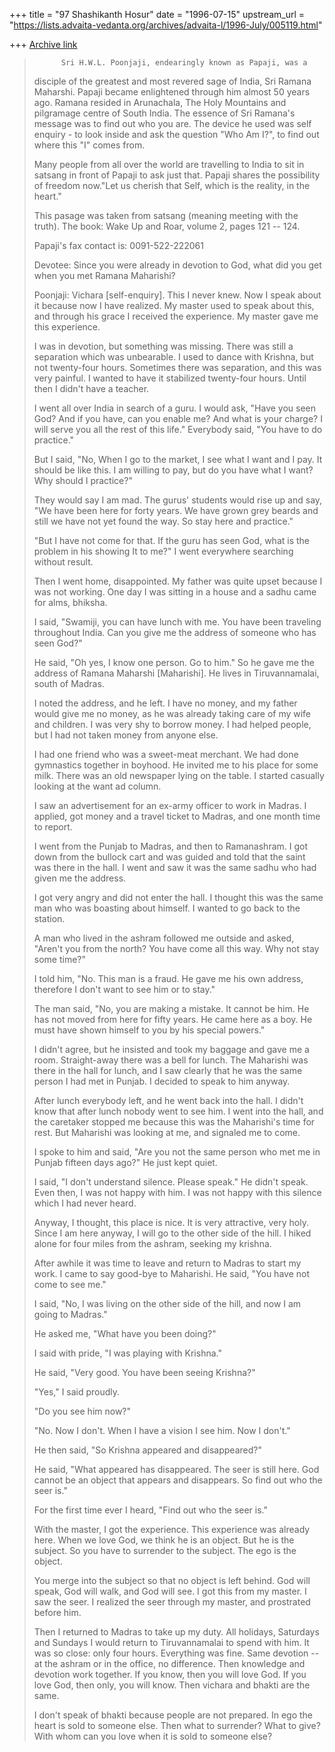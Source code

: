 +++
title = "97 Shashikanth Hosur"
date = "1996-07-15"
upstream_url = "https://lists.advaita-vedanta.org/archives/advaita-l/1996-July/005119.html"

+++
[Archive link](https://lists.advaita-vedanta.org/archives/advaita-l/1996-July/005119.html)

>
>           Sri H.W.L. Poonjaji, endearingly known as Papaji, was a
>    disciple of the greatest and most revered sage of India, Sri Ramana
>    Maharshi. Papaji became enlightened through him almost 50 years ago.
>    Ramana resided in Arunachala, The Holy Mountains and pilgramage centre
>    of South India. The essence of Sri Ramana's message was to find out
>    who you are. The device he used was self enquiry - to look inside and
>    ask the question "Who Am I?", to find out where this "I" comes from.
>
>    Many people from all over the world are travelling to India to sit in
>    satsang in front of Papaji to ask just that. Papaji shares the
>    possibility of freedom now."Let us cherish that Self, which is the
>    reality, in the heart."
>
>    This pasage was taken from satsang (meaning meeting with the truth).
>    The book: Wake Up and Roar, volume 2, pages 121 -- 124.
>
>    Papaji's fax contact is: 0091-522-222061
>
>
> Devotee: Since you were already in devotion to God, what did you get when
> you met Ramana Maharishi?
>
> Poonjaji: Vichara [self-enquiry].  This I never knew.  Now I speak about it
> because now I have realized.  My master used to speak about this, and
> through his grace I received the experience.   My master gave me this
> experience.
>
> I was in devotion, but something was missing.  There was still a separation
> which was unbearable.  I used to dance with Krishna, but not twenty-four
> hours.  Sometimes there was separation, and this was very painful.  I
> wanted to have it stabilized twenty-four hours.  Until then I didn't have a
> teacher.
>
> I went all over India in search of a guru.  I would ask, "Have you seen
> God?  And if you have, can you enable me?  And what is your charge?  I will
> serve you all the rest of this life."  Everybody said, "You have to do
> practice."
>
> But I said, "No, When I go to the market, I see what I want and I pay.  It
> should be like this.  I am willing to pay, but do you have what I want?
> Why should I practice?"
>
> They would say I am mad.  The gurus' students would rise up and say, "We
> have been here for forty years.  We have grown grey beards and still we
> have not yet found the way.  So stay here and practice."
>
> "But I have not come for that.  If the guru has seen God, what is the
> problem in his showing It to me?"  I went everywhere searching without
> result.
>
> Then I went home, disappointed.  My father was quite upset because I was
> not working.  One day I was sitting in a house and a sadhu came for alms,
> bhiksha.
>
> I said, "Swamiji, you can have lunch with me.  You have been traveling
> throughout India.  Can you give me the address of someone who has seen
> God?"
>
> He said, "Oh yes, I know one person.  Go to him."  So he gave me the
> address of Ramana Maharshi [Maharishi].  He lives in Tiruvannamalai, south
> of Madras.
>
> I noted the address, and he left.  I have no money, and my father would
> give me no money, as he was already taking care of my wife and children.  I
> was very shy to borrow money.  I had helped people, but I had not taken
> money from anyone else.
>
> I had one friend who was a sweet-meat merchant. We had done gymnastics
> together in boyhood.  He invited me to his place for some milk.  There was
> an old newspaper lying on the table.  I started casually looking at the
> want ad column.
>
> I saw an advertisement for an ex-army officer to work in Madras.  I
> applied, got money and a travel ticket to Madras, and one month time to
> report.
>
> I went from the Punjab to Madras, and then to Ramanashram. I got down from
> the bullock cart and was guided and told that the saint was there in the
> hall.  I went and saw it was the same sadhu who had given me the address.
>
> I got very angry and did not enter the hall.  I thought this was the same
> man who was boasting about himself.  I wanted to go back to the station.
>
> A man who lived in the ashram followed me outside and asked, "Aren't you
> from the north?  You have come all this way.  Why not stay some time?"
>
> I told him, "No.  This man is a fraud.  He gave me his own address,
> therefore I don't want to see him or to stay."
>
> The man said, "No, you are making a mistake.  It cannot be him.  He has not
> moved from here for fifty years.  He came here as a boy.  He must have
> shown himself to you by his special powers."
>
> I didn't agree, but he insisted and took my baggage and gave me a room.
> Straight-away there was a bell for lunch.  The Maharishi was there in the
> hall for lunch, and I saw clearly that he was the same person I had met in
> Punjab.  I decided to speak to him anyway.
>
> After lunch everybody left, and he went back into the hall.  I didn't know
> that after lunch nobody went to see him.  I went into the hall, and the
> caretaker stopped me because this was the Maharishi's time for rest.  But
> Maharishi was looking at me, and signaled me to come.
>
> I spoke to him and said, "Are you not the same person who met me in Punjab
> fifteen days ago?"  He just kept quiet.
>
> I said, "I don't understand silence.  Please speak."  He didn't speak.
> Even then, I was not happy with him.  I was not happy with this silence
> which I had never heard.
>
> Anyway, I thought, this place is nice.  It is very attractive, very holy.
> Since I am here anyway, I will go to the other side of the hill.  I hiked
> alone for four miles from the ashram, seeking my krishna.
>
> After awhile it was time to leave and return to Madras to start my work.  I
> came to say good-bye to Maharishi.  He said, "You have not come to see me."
>
> I said, "No, I was living on the other side of the hill, and now I am going
> to Madras."
>
> He asked me, "What have you been doing?"
>
> I said with pride, "I was playing with Krishna."
>
> He said, "Very good.  You have been seeing Krishna?"
>
> "Yes," I said proudly.
>
> "Do you see him now?"
>
> "No.  Now I don't.  When I have a vision I see him.  Now I don't."
>
> He then said, "So Krishna appeared and disappeared?"
>
> He said, "What appeared has disappeared.  The seer is still here.  God
> cannot be an object that appears and disappears.  So find out who the seer
> is."
>
> For the first time ever I heard, "Find out who the seer is."
>
> With the master, I got the experience.  This experience was already here.
> When we love God, we think he is an object.  But he is the subject.  So you
> have to surrender to the subject.  The ego is the object.
>
> You merge into the subject so that no object is left behind.  God will
> speak, God will walk, and God will see.  I got this from my master.  I saw
> the seer.  I realized the seer through my master, and prostrated before
> him.
>
> Then I returned to Madras to take up my duty.  All holidays, Saturdays and
> Sundays I would return to Tiruvannamalai to spend with him.  It was so
> close: only four hours.  Everything was fine.  Same devotion -- at the
> ashram or in the office, no difference.  Then knowledge and devotion work
> together. If you know, then you will love God.  If you love God, then only,
> you will know.  Then vichara and bhakti are the same.
>
> I don't speak of bhakti because people are not prepared.  In ego the heart
> is sold to someone else.  Then what to surrender?  What to give?  With whom
> can you love when it is sold to someone else?


